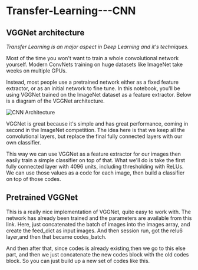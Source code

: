 # Transfer-Learning---CNN
## VGGNet architecture
_Transfer Learning is an major aspect in Deep Learning and it's techniques._

Most of the time you won't want to train a whole convolutional network yourself. Modern ConvNets training on huge datasets like ImageNet take weeks on multiple GPUs. 

Instead, most people use a pretrained network either as a fixed feature extractor, or as an initial network to fine tune. In this notebook, you'll be using VGGNet trained on the ImageNet dataset as a feature extractor. Below is a diagram of the VGGNet architecture.

![CNN Architecture](https://github.com/Ratna04priya/Transfer-Learning---CNN/blob/master/assets/cnnarchitecture.jpg)

VGGNet is great because it's simple and has great performance, coming in second in the ImageNet competition. The idea here is that we keep all the convolutional layers, but replace the final fully connected layers with our own classifier. 

This way we can use VGGNet as a feature extractor for our images then easily train a simple classifier on top of that. What we'll do is take the first fully connected layer with 4096 units, including thresholding with ReLUs. We can use those values as a code for each image, then build a classifier on top of those codes.

## Pretrained VGGNet

This is a really nice implementation of VGGNet, quite easy to work with. The network has already been trained and the parameters are available from this link.
Here, just concatenated the batch of images into the images array, and create the feed_dict as input images. And then session run, got the relu6 layer,and then that became codes_batch. 

And then after that, since codes is already existing,then we go to this else part, and then we just concatenate the new codes block with the old codes block.
So you can just build up a new set of codes like this.



